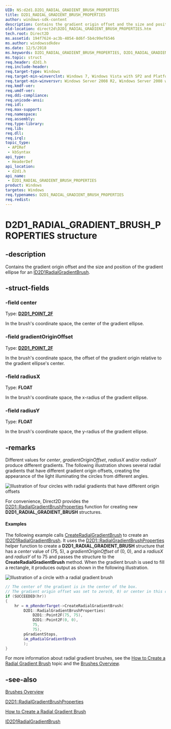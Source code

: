 ```yaml
---
UID: NS:d2d1.D2D1_RADIAL_GRADIENT_BRUSH_PROPERTIES
title: D2D1_RADIAL_GRADIENT_BRUSH_PROPERTIES
author: windows-sdk-content
description: Contains the gradient origin offset and the size and position of the gradient ellipse for an ID2D1RadialGradientBrush.
old-location: direct2d\D2D1_RADIAL_GRADIENT_BRUSH_PROPERTIES.htm
tech.root: Direct2D
ms.assetid: 194f7624-ac3b-4054-8d6f-5b4c99ef6546
ms.author: windowssdkdev
ms.date: 12/5/2018
ms.keywords: D2D1_RADIAL_GRADIENT_BRUSH_PROPERTIES, D2D1_RADIAL_GRADIENT_BRUSH_PROPERTIES structure [Direct2D], d2d1/D2D1_RADIAL_GRADIENT_BRUSH_PROPERTIES, direct2d.D2D1_RADIAL_GRADIENT_BRUSH_PROPERTIES
ms.topic: struct
req.header: d2d1.h
req.include-header: 
req.target-type: Windows
req.target-min-winverclnt: Windows 7, Windows Vista with SP2 and Platform Update for Windows Vista [desktop apps \| UWP apps]
req.target-min-winversvr: Windows Server 2008 R2, Windows Server 2008 with SP2 and Platform Update for Windows Server 2008 [desktop apps \| UWP apps]
req.kmdf-ver: 
req.umdf-ver: 
req.ddi-compliance: 
req.unicode-ansi: 
req.idl: 
req.max-support: 
req.namespace: 
req.assembly: 
req.type-library: 
req.lib: 
req.dll: 
req.irql: 
topic_type:
 - APIRef
 - kbSyntax
api_type:
 - HeaderDef
api_location:
 - d2d1.h
api_name:
 - D2D1_RADIAL_GRADIENT_BRUSH_PROPERTIES
product: Windows
targetos: Windows
req.typenames: D2D1_RADIAL_GRADIENT_BRUSH_PROPERTIES
req.redist: 
---
```


# D2D1_RADIAL_GRADIENT_BRUSH_PROPERTIES structure


## -description


Contains the gradient origin offset and the size and position of the gradient ellipse for an <a href="https://msdn.microsoft.com/21ed2286-e4df-4b77-ba31-e5d5927e16f5">ID2D1RadialGradientBrush</a>. 


## -struct-fields




### -field center

Type: <b><a href="https://msdn.microsoft.com/b317ae75-d738-4e1a-bcd1-adf3e95b197e">D2D1_POINT_2F</a></b>

In the brush's coordinate space, the center of the gradient ellipse.


### -field gradientOriginOffset

Type: <b><a href="https://msdn.microsoft.com/b317ae75-d738-4e1a-bcd1-adf3e95b197e">D2D1_POINT_2F</a></b>

In the brush's coordinate space, the offset of the gradient origin relative to the gradient ellipse's center.


### -field radiusX

Type: <b>FLOAT</b>

In the brush's coordinate space, the x-radius  of the gradient ellipse.


### -field radiusY

Type: <b>FLOAT</b>

In the brush's coordinate space, the y-radius  of the gradient ellipse.


## -remarks



Different values for <i>center</i>,  <i>gradientOriginOffset</i>,  <i>radiusX</i> and/or <i>radiusY</i> produce different gradients.   The following illustration shows several radial gradients that have different gradient origin offsets, creating the appearance of the light illuminating the circles from different angles.

<img alt="Illustration of four circles with radial gradients that have different origin offsets" src="./images/RadialGradient.png"/>

For convenience, Direct2D provides the <a href="https://msdn.microsoft.com/d65ee26c-28d4-4b58-9089-1aab959246cc">D2D1::RadialGradientBrushProperties</a> function for creating new <b>D2D1_RADIAL_GRADIENT_BRUSH</b> structures.


#### Examples

The following example calls <a href="https://msdn.microsoft.com/en-us/library/Dd742842(v=VS.85).aspx">CreateRadialGradientBrush</a> to create an <a href="https://msdn.microsoft.com/21ed2286-e4df-4b77-ba31-e5d5927e16f5">ID2D1RadialGradientBrush</a>. It uses the <a href="https://msdn.microsoft.com/d65ee26c-28d4-4b58-9089-1aab959246cc">D2D1::RadialGradientBrushProperties</a> helper function to create a <b>D2D1_RADIAL_GRADIENT_BRUSH</b> structure that has a <i>center</i> value of (75, 5), a <i>gradientOriginOffset</i> of (0, 0), and a <i>radiusX</i> and <i>radiusY</i> of to 75 and passes the structure to the <b>CreateRadialGradientBrush</b> method.   When the gradient brush is used to fill a rectangle, it produces output as shown in the following illustration.

<img alt="Illustration of a circle with a radial gradient brush" src="./images/brushes_ovw_radials.png"/>


```cpp
// The center of the gradient is in the center of the box.
// The gradient origin offset was set to zero(0, 0) or center in this case.
if (SUCCEEDED(hr))
{
    hr = m_pRenderTarget->CreateRadialGradientBrush(
        D2D1::RadialGradientBrushProperties(
            D2D1::Point2F(75, 75),
            D2D1::Point2F(0, 0),
            75,
            75),
        pGradientStops,
        &m_pRadialGradientBrush
        );
}

```


For more information about radial gradient brushes, see the <a href="https://msdn.microsoft.com/663743c9-16e9-4e3a-90b2-883ef0b8d5cf">How to Create a Radial Gradient Brush</a> topic and the <a href="https://msdn.microsoft.com/7a31d9e7-0521-40ee-b2c1-592dfaf5301e">Brushes Overview</a>.

<div class="code"></div>



## -see-also




<a href="https://msdn.microsoft.com/7a31d9e7-0521-40ee-b2c1-592dfaf5301e">Brushes Overview</a>



<a href="https://msdn.microsoft.com/d65ee26c-28d4-4b58-9089-1aab959246cc">D2D1::RadialGradientBrushProperties</a>



<a href="https://msdn.microsoft.com/663743c9-16e9-4e3a-90b2-883ef0b8d5cf">How to Create a Radial Gradient Brush</a>



<a href="https://msdn.microsoft.com/21ed2286-e4df-4b77-ba31-e5d5927e16f5">ID2D1RadialGradientBrush</a>
 

 

